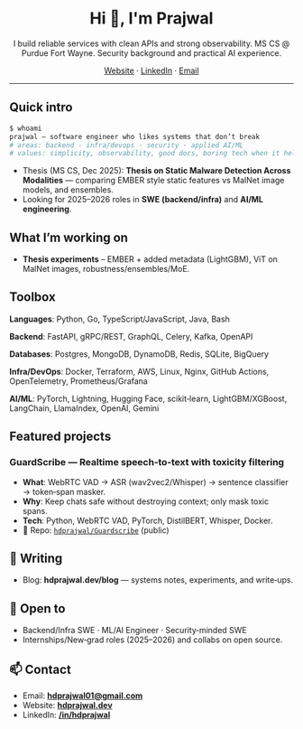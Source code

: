 <div align="center">

# Hi 👋, I'm **Prajwal**

I build reliable services with clean APIs and strong observability. MS CS @ Purdue Fort Wayne.
Security background and practical AI experience.

[Website](https://hdprajwal.dev) · [LinkedIn](https://www.linkedin.com/in/hdprajwal/) · [Email](mailto:hdprajwal01@gmail.com)

</div>

---

##  Quick intro

```bash
$ whoami
prajwal — software engineer who likes systems that don’t break
# areas: backend · infra/devops · security · applied AI/ML
# values: simplicity, observability, good docs, boring tech when it helps
```

* Thesis (MS CS, Dec 2025): **Thesis on Static Malware Detection Across Modalities** — comparing EMBER style static features vs MalNet image models, and ensembles.
* Looking for 2025–2026 roles in **SWE (backend/infra)** and **AI/ML engineering**.

## What I’m working on

* **Thesis experiments** – EMBER + added metadata (LightGBM), ViT on MalNet images, robustness/ensembles/MoE.

## Toolbox

**Languages**: Python, Go, TypeScript/JavaScript, Java, Bash

**Backend**: FastAPI, gRPC/REST, GraphQL, Celery, Kafka, OpenAPI

**Databases**: Postgres, MongoDB, DynamoDB, Redis, SQLite, BigQuery

**Infra/DevOps**: Docker, Terraform, AWS, Linux, Nginx, GitHub Actions, OpenTelemetry, Prometheus/Grafana

**AI/ML**: PyTorch, Lightning, Hugging Face, scikit‑learn, LightGBM/XGBoost, LangChain, LlamaIndex, OpenAI, Gemini

## Featured projects

### GuardScribe — Realtime speech‑to‑text with toxicity filtering

* **What**: WebRTC VAD → ASR (wav2vec2/Whisper) → sentence classifier → token‑span masker.
* **Why**: Keep chats safe without destroying context; only mask toxic spans.
* **Tech**: Python, WebRTC VAD, PyTorch, DistilBERT, Whisper, Docker.
* 🔗 Repo: [`hdprajwal/Guardscribe`](https://github.com/hdprajwal/Guardscribe) (public)

## 📝 Writing

* Blog: **hdprajwal.dev/blog** — systems notes, experiments, and write‑ups.

## 🤝 Open to

* Backend/Infra SWE · ML/AI Engineer · Security‑minded SWE
* Internships/New‑grad roles (2025–2026) and collabs on open source.

## 📫 Contact

* Email: **[hdprajwal01@gmail.com](mailto:hdprajwal01@gmail.com)**
* Website: **[hdprajwal.dev](https://hdprajwal.dev)**
* LinkedIn: **[/in/hdprajwal](https://www.linkedin.com/in/hdprajwal/)**
